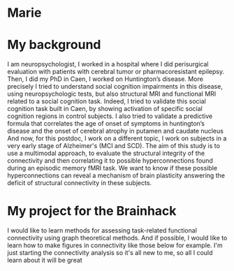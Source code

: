 # Marie
# My background
I am neuropsychologist, I worked in a hospital where I did perisurgical evaluation with patients with cerebral tumor or pharmacoresistant epilepsy.
Then, I did my PhD in Caen, I worked on Huntington’s disease. More precisely I tried to understand social cognition impairments in this disease, using neuropsychologic tests, but also structural MRI and functional MRI related to a social cognition task.
Indeed, I tried to validate this social cognition task built in Caen, by showing activation of specific social cognition regions in control subjects.
I also tried to validate a predictive formula that correlates the age of onset of symptoms in huntington’s disease and the onset of cerebral atrophy in putamen and caudate nucleus 
And now, for this postdoc, I work on a different topic, I work on subjects in a very early stage of Alzheimer's (MCI and SCD).
The aim of this study is to use a multimodal approach, to evaluate the structural integrity of the connectivity and then correlating it to possible hyperconnections found during an episodic memory fMRI task. We want to know if these possible hyperconnections can reveal a mechanism of brain plasticity answering the deficit of structural connectivity in these subjects.

# My project for the Brainhack
I would like to learn methods for assessing task-related functional connectivity using graph theoretical methods. And if possible, I would like to learn how to make figures in connectivity like those below for example. 
I'm just starting the connectivity analysis so it's all new to me, so all I could learn about it will be great 

